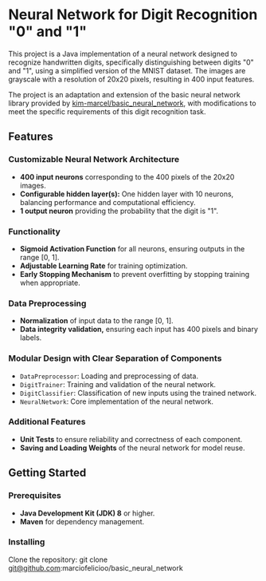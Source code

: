 # Neural Network for Digit Recognition "0" and "1"

This project is a Java implementation of a neural network designed to recognize handwritten digits, specifically distinguishing between digits "0" and "1", using a simplified version of the MNIST dataset. The images are grayscale with a resolution of 20x20 pixels, resulting in 400 input features.

The project is an adaptation and extension of the basic neural network library provided by [kim-marcel/basic_neural_network](https://github.com/kim-marcel/basic_neural_network), with modifications to meet the specific requirements of this digit recognition task.

## Features

### Customizable Neural Network Architecture
- **400 input neurons** corresponding to the 400 pixels of the 20x20 images.
- **Configurable hidden layer(s):** One hidden layer with 10 neurons, balancing performance and computational efficiency.
- **1 output neuron** providing the probability that the digit is "1".

### Functionality
- **Sigmoid Activation Function** for all neurons, ensuring outputs in the range [0, 1].
- **Adjustable Learning Rate** for training optimization.
- **Early Stopping Mechanism** to prevent overfitting by stopping training when appropriate.

### Data Preprocessing
- **Normalization** of input data to the range [0, 1].
- **Data integrity validation,** ensuring each input has 400 pixels and binary labels.

### Modular Design with Clear Separation of Components
- `DataPreprocessor`: Loading and preprocessing of data.
- `DigitTrainer`: Training and validation of the neural network.
- `DigitClassifier`: Classification of new inputs using the trained network.
- `NeuralNetwork`: Core implementation of the neural network.

### Additional Features
- **Unit Tests** to ensure reliability and correctness of each component.
- **Saving and Loading Weights** of the neural network for model reuse.

## Getting Started

### Prerequisites
- **Java Development Kit (JDK) 8** or higher.
- **Maven** for dependency management.

### Installing
Clone the repository:
git clone git@github.com:marciofelicioo/basic_neural_network
